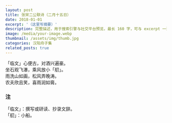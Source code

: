 ```yaml
---
layout: post
title: 张宋二公联诗（二月十五日）
date: 2018-01-01
excerpt: '（这里写摘要）'
description: 完整描述，用于搜索引擎与社交平台预览，最长 160 字，可与 excerpt 一致
image: /media/your-image.webp
thumbnail: /assets/img/thumb.jpg
categories: 汉阳舟子集
related_posts: true
---
```


「临文」心便古，对酒兴遍豪。  
坐石观飞瀑，乘风放小「舠」。  
雨洗山如画，松风弄晚涛。  
农夫欣且笑，喜雨润如膏。

### 注

「临文」：撰写或研读、抄录文辞。  
「舠」：小船。
